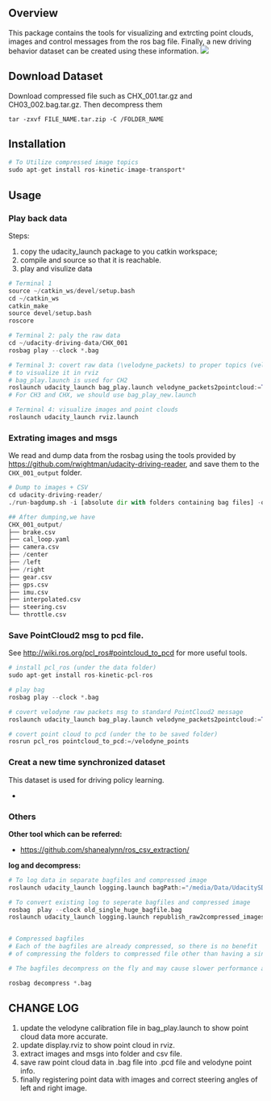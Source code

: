 <!--
 * @Author: Shuai Wang
 * @Github: https://github.com/wsustcid
 * @Version: 1.0.0
 * @Date: 2020-05-18 09:49:52
 * @LastEditTime: 2020-07-19 16:57:13
--> 
## Overview
This package contains the tools for visualizing and extrcting point clouds, images and control messages from the ros bag file. Finally, a new driving behavior dataset can be created using these information.
<img src=./assets/lidar-32.gif />

## Download Dataset
Download compressed file such as CHX_001.tar.gz and CH03_002.bag.tar.gz. Then decompress them
```
tar -zxvf FILE_NAME.tar.zip -C /FOLDER_NAME 
```

## Installation
```python
# To Utilize compressed image topics
sudo apt-get install ros-kinetic-image-transport*
```
## Usage

### Play back data
Steps:
1. copy the udacity_launch package to you catkin workspace;
2. compile and source so that it is reachable.
3. play and visulize data

```python
# Terminal 1
source ~/catkin_ws/devel/setup.bash
cd ~/catkin_ws
catkin_make
source devel/setup.bash
roscore

# Terminal 2: paly the raw data
cd ~/udacity-driving-data/CHX_001
rosbag play --clock *.bag

# Terminal 3: covert raw data (\velodyne_packets) to proper topics (velodyne_points))
# to visualize it in rviz
# bag_play.launch is used for CH2
roslaunch udacity_launch bag_play.launch velodyne_packets2pointcloud:=True
# For CH3 and CHX, we should use bag_play_new.launch

# Terminal 4: visualize images and point clouds
roslaunch udacity_launch rviz.launch
```

### Extrating images and msgs
We read and dump data from the rosbag using the tools provided by <https://github.com/rwightman/udacity-driving-reader>, and save them to the `CHX_001_output` folder.

```python
# Dump to images + CSV
cd udacity-driving-reader/
./run-bagdump.sh -i [absolute dir with folders containing bag files] -o [absolute output dir] -- [args to pass to python script]
```
```python
## After dumping,we have 
CHX_001_output/
├── brake.csv
├── cal_loop.yaml
├── camera.csv
├── /center
├── /left
├── /right
├── gear.csv
├── gps.csv
├── imu.csv
├── interpolated.csv
├── steering.csv
└── throttle.csv
```

### Save PointCloud2 msg to pcd file.
See <http://wiki.ros.org/pcl_ros#pointcloud_to_pcd> for more useful tools.
```python
# install pcl_ros (under the data folder)
sudo apt-get install ros-kinetic-pcl-ros

# play bag
rosbag play --clock *.bag

# covert velodyne raw packets msg to standard PointCloud2 message
roslaunch udacity_launch bag_play.launch velodyne_packets2pointcloud:=True

# covert point cloud to pcd (under the to be saved folder)
rosrun pcl_ros pointcloud_to_pcd:=/velodyne_points

```

### Creat a new time synchronized dataset
This dataset is used for driving policy learning.

- 

### Others

**Other tool which can be referred:**
- https://github.com/shanealynn/ros_csv_extraction/


**log and decompress:**
```python
# To log data in separate bagfiles and compressed image
roslaunch udacity_launch logging.launch bagPath:="/media/Data/UdacitySDC/udacity-datasetN"

# To convert existing log to seperate bagfiles and compressed image
rosbag  play --clock old_single_huge_bagfile.bag
roslaunch udacity_launch logging.launch republish_raw2compressed_images:=true bagPath:="/media/Data/UdacitySDC/udacity-datasetN"


# Compressed bagfiles
# Each of the bagfiles are already compressed, so there is no benefit
# of compressing the folders to compressed file other than having a single file for the whole folder.

# The bagfiles decompress on the fly and may cause slower performance and you may want to decompress them before you run, size would increase by around 10% only.

rosbag decompress *.bag

```

## CHANGE LOG
1. update the velodyne calibration file in bag_play.launch to show point cloud data more accurate.
2. update display.rviz to show point cloud in rviz.
3. extract images and msgs into folder and csv file.
4. save raw point cloud data in .bag file into .pcd file and velodyne point info. 
5. finally registering point data with images and correct steering angles of left and right image. 
